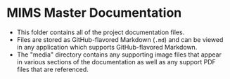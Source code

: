 # MIMS Master Documentation

- This folder contains all of the project documentation files.
- Files are stored as GitHub-flavored Markdown (`.md`) and can be
  viewed in any application which supports GitHub-flavored Markdown.
- The "media" directory contains any supporting image files that
  appear in various sections of the documentation as well as any
  support PDF files that are referenced.
